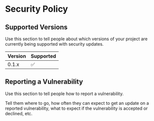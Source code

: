 # Security Policy

## Supported Versions

Use this section to tell people about
which versions of your project are
currently being supported with security
updates.

| Version | Supported          |
| ------- | ------------------ |
| 0.1.x   | :white_check_mark: |

## Reporting a Vulnerability

Use this section to tell people how to
report a vulnerability.

Tell them where to go, how often they
can expect to get an update on a
reported vulnerability, what to expect
if the vulnerability is accepted or
declined, etc.
